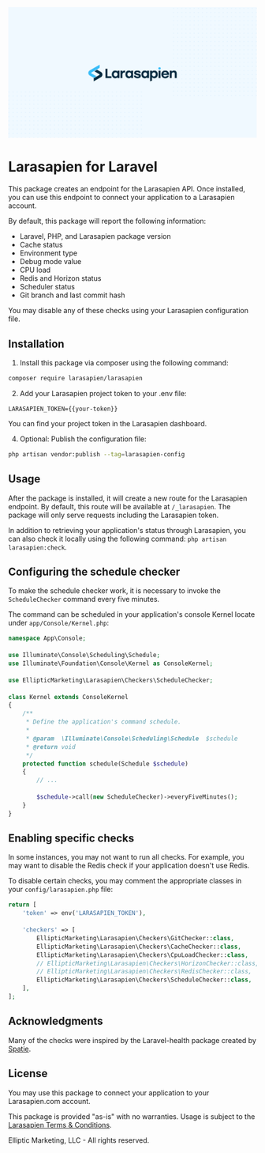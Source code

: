 <p align="center"><img src="/art/socialcard.png" alt="Social Card for the Larasapien package"></p>

# Larasapien for Laravel

This package creates an endpoint for the Larasapien API. Once installed,
you can use this endpoint to connect your application to a Larasapien account.

By default, this package will report the following information:

 - Laravel, PHP, and Larasapien package version
 - Cache status
 - Environment type
 - Debug mode value
 - CPU load
 - Redis and Horizon status
 - Scheduler status
 - Git branch and last commit hash

You may disable any of these checks using your Larasapien configuration file.

## Installation

1. Install this package via composer using the following command:

```bash
composer require larasapien/larasapien
```

2. Add your Larasapien project token to your .env file:

```
LARASAPIEN_TOKEN={{your-token}}
```

You can find your project token in the Larasapien dashboard.

4. Optional: Publish the configuration file:

```bash
php artisan vendor:publish --tag=larasapien-config
```

## Usage

After the package is installed, it will create a new route for the Larasapien endpoint. By default, 
this route will be available at `/_larasapien`. The package will only serve requests
including the Larasapien token.

In addition to retrieving your application's status through Larasapien, you can 
also check it locally using the following command: `php artisan larasapien:check`.

## Configuring the schedule checker

To make the schedule checker work, it is necessary to invoke the `ScheduleChecker` command every 
five minutes. 

The command can be scheduled in your application's console Kernel locate under `app/Console/Kernel.php`:

```php
namespace App\Console;

use Illuminate\Console\Scheduling\Schedule;
use Illuminate\Foundation\Console\Kernel as ConsoleKernel;

use EllipticMarketing\Larasapien\Checkers\ScheduleChecker;

class Kernel extends ConsoleKernel
{
    /**
     * Define the application's command schedule.
     *
     * @param  \Illuminate\Console\Scheduling\Schedule  $schedule
     * @return void
     */
    protected function schedule(Schedule $schedule)
    {
        // ...
        
        $schedule->call(new ScheduleChecker)->everyFiveMinutes();
    }
}
```

## Enabling specific checks

In some instances, you may not want to run all checks. For example, you may want to disable the 
Redis check if your application doesn't use Redis.

To disable certain checks, you may comment the appropriate classes in your `config/larasapien.php` file:

```php
return [
    'token' => env('LARASAPIEN_TOKEN'),

    'checkers' => [
        EllipticMarketing\Larasapien\Checkers\GitChecker::class,
        EllipticMarketing\Larasapien\Checkers\CacheChecker::class,
        EllipticMarketing\Larasapien\Checkers\CpuLoadChecker::class,
        // EllipticMarketing\Larasapien\Checkers\HorizonChecker::class,
        // EllipticMarketing\Larasapien\Checkers\RedisChecker::class,
        EllipticMarketing\Larasapien\Checkers\ScheduleChecker::class,
    ],
];
```
## Acknowledgments

Many of the checks were inspired by the Laravel-health package created by [Spatie](https://github.com/spatie).

## License

You may use this package to connect your application to your Larasapien.com account.

This package is provided "as-is" with no warranties. Usage is subject to 
the [Larasapien Terms & Conditions](https://larasapien.com/terms).

Elliptic Marketing, LLC - All rights reserved.

